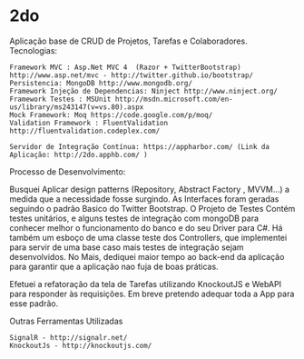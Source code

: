 2do
====

Aplicação base de CRUD de Projetos, Tarefas e Colaboradores.
Tecnologias:
	
	Framework MVC : Asp.Net MVC 4  (Razor + TwitterBootstrap) http://www.asp.net/mvc - http://twitter.github.io/bootstrap/
	Persistencia: MongoDB http://www.mongodb.org/
	Framework Injeção de Dependencias: Ninject http://www.ninject.org/
	Framework Testes : MSUnit http://msdn.microsoft.com/en-us/library/ms243147(v=vs.80).aspx
	Mock Framework: Moq https://code.google.com/p/moq/
	Validation Framework : FluentValidation http://fluentvalidation.codeplex.com/
	
	Servidor de Integração Contínua: https://appharbor.com/ (Link da Aplicação: http://2do.apphb.com/ )
	
	
Processo de Desenvolvimento: 	

Busquei Aplicar design patterns (Repository, Abstract Factory , MVVM...) a medida que a necessidade fosse surgindo. As Interfaces foram geradas seguindo o padrão Basico do Twitter Bootstrap. O Projeto de Testes Contém testes unitários, e alguns testes de integração com mongoDB para conhecer melhor o funcionamento do banco e do seu Driver para C#. Há também um esboço de uma classe teste dos Controllers, que implementei para servir de uma base caso mais testes de integração sejam desenvolvidos. No Mais, dediquei maior tempo ao back-end da aplicação para garantir que a aplicação nao fuja de boas práticas. 

Efetuei a refatoração da tela de Tarefas utilizando KnockoutJS e WebAPI para responder às requisições. Em breve pretendo adequar toda a App para esse padrão.


Outras Ferramentas Utilizadas 

	SignalR - http://signalr.net/
	KnockoutJs - http://knockoutjs.com/

	
	
